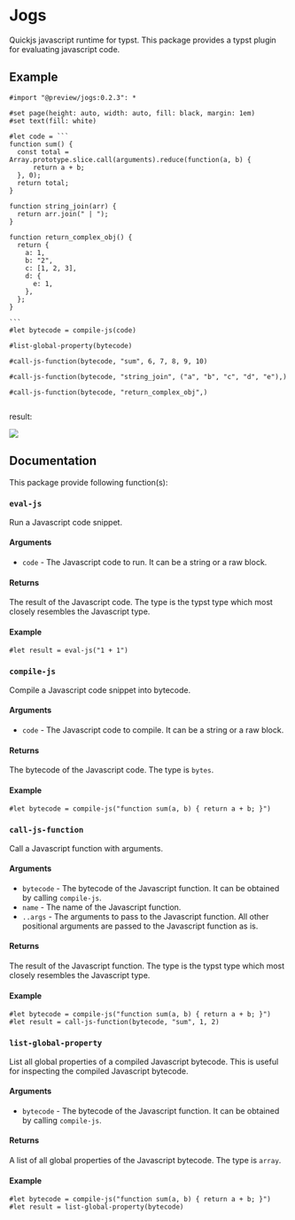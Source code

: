 # Jogs

Quickjs javascript runtime for typst. This package provides a typst plugin for evaluating javascript code.

## Example

````typst
#import "@preview/jogs:0.2.3": *

#set page(height: auto, width: auto, fill: black, margin: 1em)
#set text(fill: white)

#let code = ```
function sum() {
  const total = Array.prototype.slice.call(arguments).reduce(function(a, b) {
      return a + b;
  }, 0);
  return total;
}

function string_join(arr) {
  return arr.join(" | ");
}

function return_complex_obj() {
  return {
    a: 1,
    b: "2",
    c: [1, 2, 3],
    d: {
      e: 1,
    },
  };
}

```
#let bytecode = compile-js(code)

#list-global-property(bytecode)

#call-js-function(bytecode, "sum", 6, 7, 8, 9, 10)

#call-js-function(bytecode, "string_join", ("a", "b", "c", "d", "e"),)

#call-js-function(bytecode, "return_complex_obj",)


````

result: 

![](typst-package/examples/fib.svg)

## Documentation

This package provide following function(s):

### `eval-js`

Run a Javascript code snippet.

#### Arguments
* `code` - The Javascript code to run. It can be a string or a raw block.

#### Returns
The result of the Javascript code. The type is the typst type which most closely resembles the Javascript type.

#### Example

```typ
#let result = eval-js("1 + 1")
```

### `compile-js`

Compile a Javascript code snippet into bytecode.

#### Arguments

* `code` - The Javascript code to compile. It can be a string or a raw block.

#### Returns

The bytecode of the Javascript code. The type is `bytes`.

#### Example

```typ
#let bytecode = compile-js("function sum(a, b) { return a + b; }")
```

### `call-js-function`

Call a Javascript function with arguments.

#### Arguments

* `bytecode` - The bytecode of the Javascript function. It can be obtained by calling `compile-js`.
* `name` - The name of the Javascript function.
* `..args` - The arguments to pass to the Javascript function. All other positional arguments are passed to the Javascript function as is.

#### Returns

The result of the Javascript function. The type is the typst type which most closely resembles the Javascript type.

#### Example

```typ
#let bytecode = compile-js("function sum(a, b) { return a + b; }")
#let result = call-js-function(bytecode, "sum", 1, 2)
```

### `list-global-property`

List all global properties of a compiled Javascript bytecode. This is useful for inspecting the compiled Javascript bytecode.

#### Arguments

* `bytecode` - The bytecode of the Javascript function. It can be obtained by calling `compile-js`.

#### Returns

A list of all global properties of the Javascript bytecode. The type is `array`.

#### Example

```typ
#let bytecode = compile-js("function sum(a, b) { return a + b; }")
#let result = list-global-property(bytecode)
```
